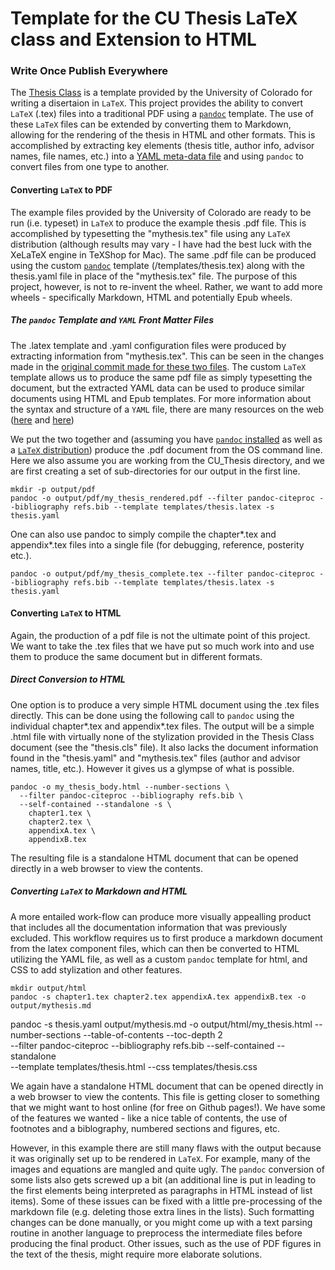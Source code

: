 Template for the CU Thesis LaTeX class and Extension to HTML
============================================================

### Write Once Publish Everywhere

The [Thesis Class](http://www.colorado.edu/oit/software-hardware/tex-latex/thesis-class) is a template provided by the University of Colorado for writing a disertaion in `LaTeX`.  This project provides the ability to convert `LaTeX` (.tex) files into a traditional PDF using a [`pandoc`](http://johnmacfarlane.net/pandoc/) template.  The use of these `LaTeX` files can be extended by converting them to Markdown, allowing for the rendering of the thesis in HTML and other formats.  This is accomplished by extracting key elements (thesis title, author info, advisor names, file names, etc.) into a [YAML meta-data file](http://en.wikipedia.org/wiki/YAML) and using `pandoc` to convert files from one type to another.

#### Converting `LaTeX` to PDF

The example files provided by the University of Colorado are ready to be run (i.e. typeset) in `LaTeX` to produce the example thesis .pdf file.  This is accomplished by typesetting the "mythesis.tex" file using any `LaTeX` distribution (although results may vary - I have had the best luck with the XeLaTeX engine in TeXShop for Mac).  The same .pdf file can be produced using the custom [`pandoc`](http://johnmacfarlane.net/pandoc/) template (/templates/thesis.tex) along with the thesis.yaml file in place of the "mythesis.tex" file. The purpose of this project, however, is not to re-invent the wheel.  Rather, we want to add more wheels - specifically Markdown, HTML and potentially Epub wheels.

#####  The `pandoc` Template and `YAML` Front Matter Files

The .latex template and .yaml configuration files were produced by extracting information from "mythesis.tex".  This can be seen in the changes made in the [original commit made for these two files](https://github.com/CenterForAssessment/NCME_Training_Session_2015/commit/e719f6fed42eb3f8edf3cab0a31daa85e118423e).  The custom `LaTeX` template allows us to produce the same pdf file as simply typesetting the document, but the extracted YAML data can be used to produce similar documents using HTML and Epub templates.  For more information about the syntax and structure of a `YAML` file, there are many resources on the web ([here](http://docs.ansible.com/YAMLSyntax.html) and [here](http://www.yaml.org/refcard.html))

We put the two together and (assuming you have [`pandoc` installed](http://johnmacfarlane.net/pandoc/installing.html) as well as a [`LaTeX` distribution](http://latex-project.org/ftp.html)) produce the .pdf document from the OS command line.  Here we also assume you are working from the CU_Thesis directory, and we are first creating a set of sub-directories for our output in the first line.

```
mkdir -p output/pdf
pandoc -o output/pdf/my_thesis_rendered.pdf --filter pandoc-citeproc --bibliography refs.bib --template templates/thesis.latex -s thesis.yaml
```

One can also use pandoc to simply compile the chapter*.tex and appendix*.tex files into a single file (for debugging, reference, posterity etc.).

```
pandoc -o output/pdf/my_thesis_complete.tex --filter pandoc-citeproc --bibliography refs.bib --template templates/thesis.latex -s thesis.yaml
```


#### Converting `LaTeX` to HTML

Again, the production of a pdf file is not the ultimate point of this project.  We want to take the .tex files that we have put so much work into and use them to produce the same document but in different formats.

##### Direct Conversion to HTML

One option is to produce a very simple HTML document using the .tex files directly.  This can be done using the following call to `pandoc` using the individual chapter*.tex and appendix*.tex files.  The output will be a simple .html file with virtually none of the stylization provided in the Thesis Class document (see the "thesis.cls" file).  It also lacks the document information found in the "thesis.yaml" and "mythesis.tex" files (author and advisor names, title, etc.).  However it gives us a glympse of what is possible.

```
pandoc -o my_thesis_body.html --number-sections \
  --filter pandoc-citeproc --bibliography refs.bib \
  --self-contained --standalone -s \
    chapter1.tex \
    chapter2.tex \
    appendixA.tex \
    appendixB.tex

```

The resulting file is a standalone HTML document that can be opened directly in a web browser to view the contents.

##### Converting `LaTeX` to Markdown and HTML

A more entailed work-flow can produce more visually appealling product that includes all the documentation information that was previously excluded.  This workflow requires us to first produce a markdown document from the latex component files, which can then be converted to HTML utilizing the YAML file, as well as a custom `pandoc` template for html, and CSS to add stylization and other features.

```
mkdir output/html
pandoc -s chapter1.tex chapter2.tex appendixA.tex appendixB.tex -o output/mythesis.md
```

pandoc -s thesis.yaml output/mythesis.md -o output/html/my_thesis.html --number-sections --table-of-contents --toc-depth 2 \
--filter pandoc-citeproc --bibliography refs.bib --self-contained --standalone \
--template templates/thesis.html --css templates/thesis.css

We again have a standalone HTML document that can be opened directly in a web browser to view the contents.  This file is getting closer to something that we might want to host online (for free on Github pages!).  We have some of the features we wanted - like a nice table of contents, the use of footnotes and a biblography, numbered sections and figures, etc.

However, in this example there are still many flaws with the output because it was originally set up to be rendered in `LaTeX`.  For example, many of the images and equations are mangled and quite ugly.  The `pandoc` conversion of some lists also gets screwed up a bit (an additional line is put in leading to the first elements being interpreted as paragraphs in HTML instead of list items).  Some of these issues can be fixed with a little pre-processing of the markdown file (e.g. deleting those extra lines in the lists).  Such formatting changes can be done manually, or you might come up with a text parsing routine in another language to preprocess the intermediate files before producing the final product.  Other issues, such as the use of PDF figures in the text of the thesis, might require more elaborate solutions.

